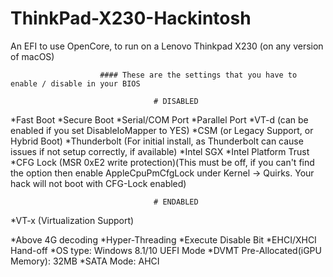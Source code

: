 # ThinkPad-X230-Hackintosh
An EFI to use OpenCore, to run on a Lenovo Thinkpad X230 (on any version of macOS)



						#### These are the settings that you have to enable / disable in your BIOS

									# DISABLED
*Fast Boot
*Secure Boot
*Serial/COM Port
*Parallel Port
*VT-d (can be enabled if you set DisableIoMapper to YES)
*CSM (or Legacy Support, or Hybrid Boot)
*Thunderbolt (For initial install, as Thunderbolt can cause issues if not setup correctly, if available)
*Intel SGX
*Intel Platform Trust
*CFG Lock (MSR 0xE2 write protection)(This must be off, if you can't find the option then enable AppleCpuPmCfgLock under Kernel -> Quirks. Your hack will not boot with CFG-Lock
enabled)

									# ENDABLED	
*VT-x (Virtualization Support)

*Above 4G decoding
*Hyper-Threading
*Execute Disable Bit
*EHCI/XHCI Hand-off
*OS type: Windows 8.1/10 UEFI Mode
*DVMT Pre-Allocated(iGPU Memory): 32MB
*SATA Mode: AHCI
